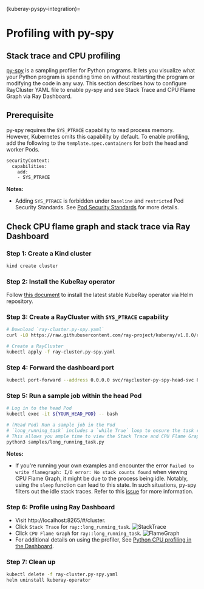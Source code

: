 (kuberay-pyspy-integration)=

# Profiling with py-spy

## Stack trace and CPU profiling
[py-spy](https://github.com/benfred/py-spy/tree/master) is a sampling profiler for Python programs. It lets you visualize what your Python program is spending time on without restarting the program or modifying the code in any way. This section describes how to configure RayCluster YAML file to enable py-spy and see Stack Trace and CPU Flame Graph via Ray Dashboard.

## Prerequisite
py-spy requires the `SYS_PTRACE` capability to read process memory. However, Kubernetes omits this capability by default. To enable profiling, add the following to the `template.spec.containers` for both the head and worker Pods.

```bash
securityContext:
  capabilities:
    add:
    - SYS_PTRACE
```
**Notes:**
- Adding `SYS_PTRACE` is forbidden under `baseline` and `restricted` Pod Security Standards. See [Pod Security Standards](https://kubernetes.io/docs/concepts/security/pod-security-standards/) for more details.

## Check CPU flame graph and stack trace via Ray Dashboard

### Step 1: Create a Kind cluster

```bash
kind create cluster
```

### Step 2: Install the KubeRay operator

Follow [this document](kuberay-operator-deploy) to install the latest stable KubeRay operator via Helm repository.

### Step 3: Create a RayCluster with `SYS_PTRACE` capability

```bash
# Download `ray-cluster.py-spy.yaml`
curl -LO https://raw.githubusercontent.com/ray-project/kuberay/v1.0.0/ray-operator/config/samples/ray-cluster.py-spy.yaml

# Create a RayCluster
kubectl apply -f ray-cluster.py-spy.yaml
```

### Step 4: Forward the dashboard port

```bash
kubectl port-forward --address 0.0.0.0 svc/raycluster-py-spy-head-svc 8265:8265
```

### Step 5: Run a sample job within the head Pod

```bash
# Log in to the head Pod
kubectl exec -it ${YOUR_HEAD_POD} -- bash

# (Head Pod) Run a sample job in the Pod
# `long_running_task` includes a `while True` loop to ensure the task remains actively running indefinitely.
# This allows you ample time to view the Stack Trace and CPU Flame Graph via Ray Dashboard.
python3 samples/long_running_task.py
```

**Notes:**
- If you're running your own examples and encounter the error `Failed to write flamegraph: I/O error: No stack counts found` when viewing CPU Flame Graph, it might be due to the process being idle. Notably, using the `sleep` function can lead to this state. In such situations, py-spy filters out the idle stack traces. Refer to this [issue](https://github.com/benfred/py-spy/issues/321#issuecomment-731848950) for more information.

### Step 6: Profile using Ray Dashboard

- Visit http://localhost:8265/#/cluster.
- Click `Stack Trace` for `ray::long_running_task`.
    ![StackTrace](../images/stack_trace.png)
- Click `CPU Flame Graph` for `ray::long_running_task`.
    ![FlameGraph](../images/cpu_flame_graph.png)
- For additional details on using the profiler, See [Python CPU profiling in the Dashboard](https://docs.ray.io/en/latest/ray-observability/user-guides/debug-apps/optimize-performance.html#python-cpu-profiling-in-the-dashboard).

### Step 7: Clean up

```bash
kubectl delete -f ray-cluster.py-spy.yaml
helm uninstall kuberay-operator
```
